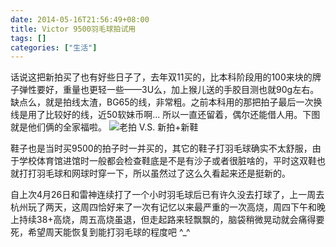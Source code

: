 ```yaml
---
date: 2014-05-16T21:56:49+08:00
title: Victor 9500羽毛球拍试用
tags: []
categories: ["生活"]
---
```


话说这把新拍买了也有好些日子了，去年双11买的，比本科阶段用的100来块的牌子弹性要好，重量也更轻一些——3U么，加上猴儿送的手胶目测也就90g左右。缺点么，就是拍线太渣，BG65的线，非常粗。之前本科用的那把拍子最后一次换线是用了比较好的线，近50软妹币啊... 所以一直还留着，偶尔还能借人用。下图就是他们俩的全家福啦。
![老拍 V.S. 新拍+新鞋](http://7xojrx.com1.z0.glb.clouddn.com/images/2014/201404/2014-04-26_22-14-05.jpg)  

鞋子也是当时买9500的拍子时一并买的，其它的鞋子打羽毛球确实不太舒服，由于学校体育馆进馆时一般都会检查鞋底是不是有沙子或者很脏啥的，平时这双鞋也就打打羽毛球和网球时穿一下，所以虽然过了这么久看起来还是挺新的。

自上次4月26日和雷神连续打了一个小时羽毛球后已有许久没去打球了，上一周去杭州玩了两天，这周四恰好来了一次有记忆以来最严重的一次高烧，周四下午和晚上持续38+高烧，周五高烧虽退，但走起路来轻飘飘的，脑袋稍微晃动就会痛得要死，希望周天能恢复到能打羽毛球的程度吧 ^\_^